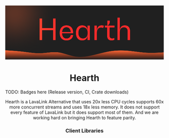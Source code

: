 
![alt text](assets/logo.png)
<h1 align="center">
    Hearth
</h1>
TODO: Badges here (Release version, CI, Crate downloads)
<p align="center">
Hearth is a LavaLink Alternative that uses 20x less CPU cycles supports 60x more concurrent streams and uses 18x less memory. It does not support every feature of LavaLink but it does support most of them. And we are working hard on bringing Hearth to feature parity.
</p>
<h3 align="center">
    Client Libraries
</h3>